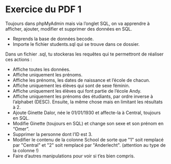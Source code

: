 # Exercice du PDF 1

Toujours dans phpMyAdmin mais via l’onglet SQL, on va apprendre à afficher, ajouter,
modifier et supprimer des données en SQL.

- Reprends la base de données becode.
- Importe le fichier students.sql qui se trouve dans ce dossier.

Dans un fichier .sql, tu stockeras les requêtes qui te permettront de réaliser ces actions :

- Affiche toutes les données.
- Affiche uniquement les prénoms.
- Affiche les prénoms, les dates de naissance et l’école de chacun.
- Affiche uniquement les élèves qui sont de sexe féminin.
- Affiche uniquement les élèves qui font partie de l’école Andy.
- Affiche uniquement les prénoms des étudiants, par ordre inverse à l’alphabet
(DESC). Ensuite, la même chose mais en limitant les résultats à 2.
- Ajoute Ginette Dalor, née le 01/01/1930 et affecte-la à Central, toujours en
SQL.
- Modifie Ginette (toujours en SQL) et change son sexe et son prénom en “Omer”.
- Supprimer la personne dont l’ID est 3.
- Modifier le contenu de la colonne School de sorte que "1" soit remplacé par "Central" et "2" soit remplacé par "Anderlecht". (attention au type de la colonne !)
- Faire d’autres manipulations pour voir si t’es bien compris.
